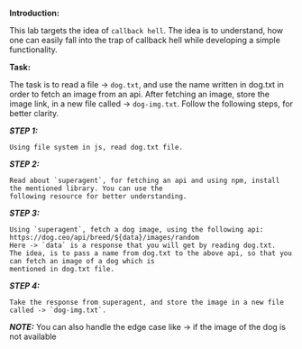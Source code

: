 **Introduction:**

 This lab targets the idea of `callback hell`. The idea is to understand, how one can easily fall into the trap of callback hell while developing a simple functionality.

**Task:**

  The task is to read a file -> `dog.txt`, and use the name written in dog.txt in order to fetch an image from an api. After fetching an image, store the image link, in a new file called -> `dog-img.txt`.
  Follow the following steps, for better clarity.

  ***STEP 1:*** 

    Using file system in js, read dog.txt file.

  ***STEP 2:***

    Read about `superagent`, for fetching an api and using npm, install the mentioned library. You can use the 
    following resource for better understanding.

  ***STEP 3:***

    Using `superagent`, fetch a dog image, using the following api:
    https://dog.ceo/api/breed/${data}/images/random
    Here -> `data` is a response that you will get by reading dog.txt. 
    The idea, is to pass a name from dog.txt to the above api, so that you can fetch an image of a dog which is
    mentioned in dog.txt file.

  ***STEP 4:***
  
    Take the response from superagent, and store the image in a new file called -> `dog-img.txt`.

  ***NOTE:*** You can also handle the edge case like -> if the image of the dog is not available 
